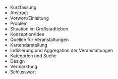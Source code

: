 - Kurzfassung
- Abstract
- Vorwort/Einleitung
- Problem
- Situation im Großstadtleben
- Konzeption/Idee
- Quellen für Veranstaltungen
- Kartendarstellung
- Indizierung und Aggregation der Veranstaltungen
- Kategorien und Suche
- Design
- Vermarktung
- Schlusswort
